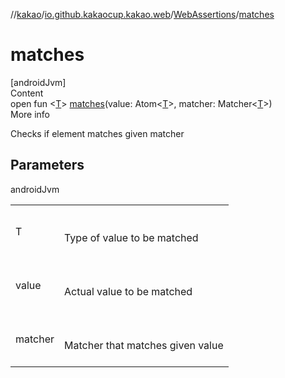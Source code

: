 //[kakao](../../../index.md)/[io.github.kakaocup.kakao.web](../index.md)/[WebAssertions](index.md)/[matches](matches.md)



# matches  
[androidJvm]  
Content  
open fun <[T](matches.md)> [matches](matches.md)(value: Atom<[T](matches.md)>, matcher: Matcher<[T](matches.md)>)  
More info  


Checks if element matches given matcher



## Parameters  
  
androidJvm  
  
| | |
|---|---|
| <a name="io.github.kakaocup.kakao.web/WebAssertions/matches/#androidx.test.espresso.web.model.Atom[TypeParam(bounds=[kotlin.Any?])]#org.hamcrest.Matcher[TypeParam(bounds=[kotlin.Any?])]/PointingToDeclaration/"></a>T| <a name="io.github.kakaocup.kakao.web/WebAssertions/matches/#androidx.test.espresso.web.model.Atom[TypeParam(bounds=[kotlin.Any?])]#org.hamcrest.Matcher[TypeParam(bounds=[kotlin.Any?])]/PointingToDeclaration/"></a><br><br>Type of value to be matched<br><br>|
| <a name="io.github.kakaocup.kakao.web/WebAssertions/matches/#androidx.test.espresso.web.model.Atom[TypeParam(bounds=[kotlin.Any?])]#org.hamcrest.Matcher[TypeParam(bounds=[kotlin.Any?])]/PointingToDeclaration/"></a>value| <a name="io.github.kakaocup.kakao.web/WebAssertions/matches/#androidx.test.espresso.web.model.Atom[TypeParam(bounds=[kotlin.Any?])]#org.hamcrest.Matcher[TypeParam(bounds=[kotlin.Any?])]/PointingToDeclaration/"></a><br><br>Actual value to be matched<br><br>|
| <a name="io.github.kakaocup.kakao.web/WebAssertions/matches/#androidx.test.espresso.web.model.Atom[TypeParam(bounds=[kotlin.Any?])]#org.hamcrest.Matcher[TypeParam(bounds=[kotlin.Any?])]/PointingToDeclaration/"></a>matcher| <a name="io.github.kakaocup.kakao.web/WebAssertions/matches/#androidx.test.espresso.web.model.Atom[TypeParam(bounds=[kotlin.Any?])]#org.hamcrest.Matcher[TypeParam(bounds=[kotlin.Any?])]/PointingToDeclaration/"></a><br><br>Matcher that matches given value<br><br>|
  
  



